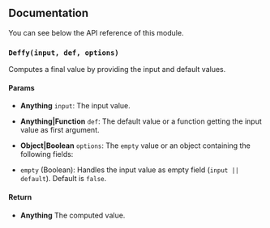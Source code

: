 ## Documentation

You can see below the API reference of this module.

### `Deffy(input, def, options)`
Computes a final value by providing the input and default values.

#### Params

- **Anything** `input`: The input value.
- **Anything|Function** `def`: The default value or a function getting the input value as first argument.
- **Object|Boolean** `options`: The `empty` value or an object containing the following fields:

 - `empty` (Boolean): Handles the input value as empty field (`input || default`). Default is `false`.

#### Return
- **Anything** The computed value.

